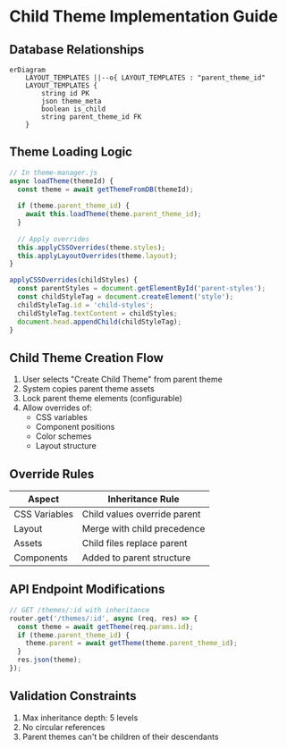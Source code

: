 # Child Theme Implementation Guide

## Database Relationships
```mermaid
erDiagram
    LAYOUT_TEMPLATES ||--o{ LAYOUT_TEMPLATES : "parent_theme_id"
    LAYOUT_TEMPLATES {
        string id PK
        json theme_meta
        boolean is_child
        string parent_theme_id FK
    }
```

## Theme Loading Logic
```javascript
// In theme-manager.js
async loadTheme(themeId) {
  const theme = await getThemeFromDB(themeId);
  
  if (theme.parent_theme_id) {
    await this.loadTheme(theme.parent_theme_id);
  }
  
  // Apply overrides
  this.applyCSSOverrides(theme.styles);
  this.applyLayoutOverrides(theme.layout);
}

applyCSSOverrides(childStyles) {
  const parentStyles = document.getElementById('parent-styles');
  const childStyleTag = document.createElement('style');
  childStyleTag.id = 'child-styles';
  childStyleTag.textContent = childStyles;
  document.head.appendChild(childStyleTag);
}
```

## Child Theme Creation Flow
1. User selects "Create Child Theme" from parent theme
2. System copies parent theme assets
3. Lock parent theme elements (configurable)
4. Allow overrides of:
   - CSS variables
   - Component positions
   - Color schemes
   - Layout structure

## Override Rules
| Aspect       | Inheritance Rule                |
|--------------|---------------------------------|
| CSS Variables| Child values override parent    |
| Layout       | Merge with child precedence     |
| Assets       | Child files replace parent      |
| Components   | Added to parent structure       |

## API Endpoint Modifications
```javascript
// GET /themes/:id with inheritance
router.get('/themes/:id', async (req, res) => {
  const theme = await getTheme(req.params.id);
  if (theme.parent_theme_id) {
    theme.parent = await getTheme(theme.parent_theme_id);
  }
  res.json(theme);
});
```

## Validation Constraints
1. Max inheritance depth: 5 levels
2. No circular references
3. Parent themes can't be children of their descendants